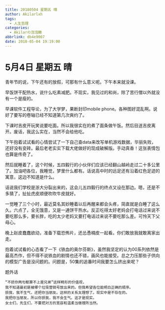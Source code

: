 ```yaml
---
title: 20180504 星期五 晴
author: Akilarlxh
tags:
  - 人生哲理
categories:
  - Akilarの泡泡糖
abbrlink: db4e9007
date: 2018-05-04 19:19:00
---
```

# 5月4日 星期五 晴

青年节的说，下午还有的放假，可那有什么意义呢。下午本来就没课。

早饭饼干配热水，说什么吃素减肥。不现实，我见过的和尚，除了苦行僧以外就没有一个是瘦的。

早课软件工程导论，为了大学梦，果断封印mobile phone。各种图好混乱啊。说好了要写的卷轴已经不知道第几次爽约了。

下课时吉皮开玩笑说要吃面。所以我很实在的煮了面条做午饭。然后目送吉皮离开。废话，我这么实在，当然不会给他吃。

下午抱着试试看的心情尝试了一下自己查data来改写单机游戏数据，华丽失败，还好没有变砖。最后老老实实下载大佬做好的现成破解版。手动真香！这张表情包也算是传奇了。

然后就睡着了，这个时候，五四毅行的小伙伴们应该已经翻山越岭走过二十多公里了。加油吧各位，我睡觉，梦里什么都有。话说高中时的远足还有沿着红色足迹的寓意，这边不知道是什么。

话说我们学校是浙大分裂出来的，这会儿五四毅行的终点又设在那边。嗯，还是不多猜了，扯扯虎皮顺便吹吹牛皮就好。

一觉睡了三个小时，最近莫名其妙睡着以后再醒来都会头疼，简直就是白睡了这么久。六点了，全无饿意，又是一通饼干热水。反正吃得太好老妈会打电话过来说不要吃那么多，要长胖，吃的太少老妈又要打电话过来说不要吃那么差。可怜天下父母心。

晚上赵皮蠢蠢欲动，准备下载恐怖片，还怂恿楠皮一起看。你们敢放我就敢离家出走。

抱着试试看的心态看了一下《铁血的奥尔芬斯》，虽然我坚定的认为00系列依然是最高杰作，但不得不说铁血的剧情也还不错，画风也能接受。总之力压那些子供向的模型广告是没问题的。问题是，50集的追番时间我要怎么挤出来呢？

题外话
```
“不损你两句都算不上是兄弟”这样畸形的价值观，
我不知道最初是被哪个垃圾营销号放出来的。但我希望各位能明白正确的顺序。
损我，我不生气，还把你当朋友。这样的关系太理想了。现实中是不存在的。
我把你当朋友，所以你损我，我不会生气。这才是现实。
女士们，先生们，不要把对方的宽容和温柔当做理所当然。
```